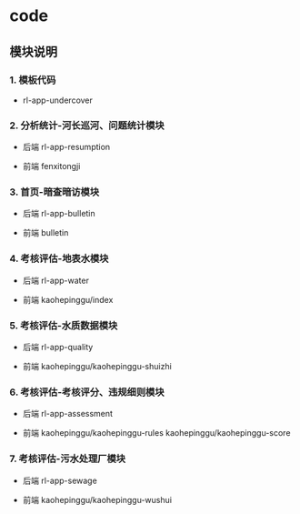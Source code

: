 # code

## 模块说明

### 1. 模板代码
- rl-app-undercover

### 2. 分析统计-河长巡河、问题统计模块
- 后端
rl-app-resumption

- 前端
fenxitongji

### 3. 首页-暗查暗访模块
- 后端
rl-app-bulletin

- 前端
bulletin

### 4. 考核评估-地表水模块
- 后端
rl-app-water

- 前端
kaohepinggu/index

### 5. 考核评估-水质数据模块
- 后端
rl-app-quality

- 前端
kaohepinggu/kaohepinggu-shuizhi

### 6. 考核评估-考核评分、违规细则模块
- 后端
rl-app-assessment

- 前端
kaohepinggu/kaohepinggu-rules
kaohepinggu/kaohepinggu-score

### 7. 考核评估-污水处理厂模块
- 后端
rl-app-sewage

- 前端
kaohepinggu/kaohepinggu-wushui